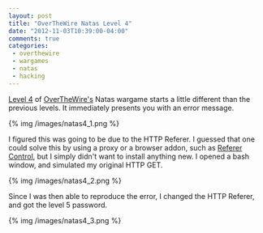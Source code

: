 ```yaml
---
layout: post
title: "OverTheWire Natas Level 4"
date: "2012-11-03T10:39:00-04:00"
comments: true
categories:
 - overthewire
 - wargames
 - natas
 - hacking
---
```


[Level 4](http://www.overthewire.org/wargames/natas/natas4.shtml) of [OverTheWire's](http://www.overthewire.org) Natas wargame starts a little different than the previous levels. It immediately presents you with an error message.

<!-- more -->

{% img /images/natas4_1.png %}

I figured this was going to be due to the HTTP Referer. I guessed that one could solve this by using a proxy or a browser addon, such as [Referer Control](https://chrome.google.com/webstore/detail/referer-control/hnkcfpcejkafcihlgbojoidoihckciin/related), but I simply didn't want to install anything new. I opened a bash window, and simulated my original HTTP GET.

{% img /images/natas4_2.png %}

Since I was then able to reproduce the error, I changed the HTTP Referer, and got the level 5 password.

{% img /images/natas4_3.png %}
